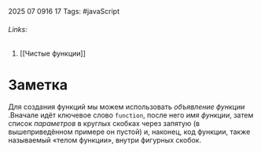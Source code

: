 2025 07 0916 17
Tags: #javaScript 
###### Links: 
1) [[Чистые функции]]
# Заметка
Для создания функций мы можем использовать _объявление функции_ .Вначале идёт ключевое слово `function`, после него _имя функции_, затем список _параметров_ в круглых скобках через запятую (в вышеприведённом примере он пустой) и, наконец, код функции, также называемый «телом функции», внутри фигурных скобок.
